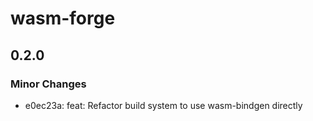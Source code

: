 # wasm-forge

## 0.2.0

### Minor Changes

- e0ec23a: feat: Refactor build system to use wasm-bindgen directly
